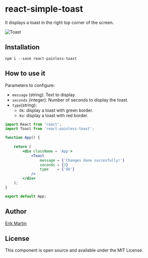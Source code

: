 # react-simple-toast

It displays a toast in the right top corner of the screen.

![Toast](https://media0.giphy.com/media/Tjov8Fpr1jYfujYAIz/giphy.gif)

## Installation

`npm i --save react-painless-toast`


## How to use it

Parameters to configure:

- `message` (string): Text to display.
- `seconds` (integer): Number of seconds to display the toast.
- `type`(string): 
    - `Ok`: display a toast with green border.
    - `Ko`: display a toast with red border. 


```jsx
import React from 'react';
import Toast from 'react-painless-toast';

function App() {
    
    return (
        <div className = 'App'>
            <Toast 
                message = {'Changes done succesfully!'} 
                seconds = {3} 
                type    = {'Ok'}
            />
        </div>
    );
}

export default App;
```

## Author

[Erik Martín](https://erikmartinjordan.com)

## License

This component is open source and available under the MIT License.